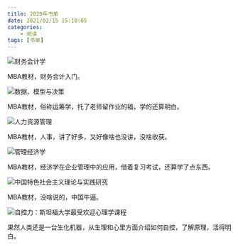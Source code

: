 ```yaml
---
title: 2020年书单
date: 2021/02/15 15:10:05
categories:
    - 阅读
tags: [书单]
---
```


![财务会计学](http://venson-blog-images.oss-cn-beijing.aliyuncs.com/2021-02-15-2020-year-book-list/5b8931c7Ndc9634bc.jpg)

MBA教材，财务会计入门。

![数据、模型与决策](http://venson-blog-images.oss-cn-beijing.aliyuncs.com/2021-02-15-2020-year-book-list/552ce8a5N8327bdc0.jpg)

MBA教材，俗称运筹学，托了老师留作业的福，学的还算明白。

![人力资源管理](http://venson-blog-images.oss-cn-beijing.aliyuncs.com/2021-02-15-2020-year-book-list/5abafe66N1e1fbd7b.jpg)

MBA教材，人事，讲了好多，又好像啥也没讲，没啥收获。

![管理经济学](http://venson-blog-images.oss-cn-beijing.aliyuncs.com/2021-02-15-2020-year-book-list/5b03bcb6N2ebb87e0.jpg)

MBA教材，经济学在企业管理中的应用，借着复习考试，还算学了点东西。

![中国特色社会主义理论与实践研究](http://venson-blog-images.oss-cn-beijing.aliyuncs.com/2021-02-15-2020-year-book-list/37b1f94454c7c1e5.jpg)

MBA教材，没啥说的，中国牛逼。

![自控力：斯坦福大学最受欢迎心理学课程](http://venson-blog-images.oss-cn-beijing.aliyuncs.com/2021-02-15-2020-year-book-list/kjsfECmHUnDg6S.jpg)

果然人类还是一台生化机器，从生理和心里方面介绍如何自控，了解原理，活得明白。